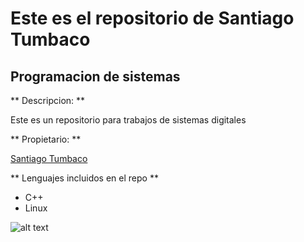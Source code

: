 # Este es el repositorio de Santiago Tumbaco
## Programacion de sistemas

** Descripcion: ** 

Este es un repositorio para trabajos de sistemas digitales

** Propietario: ** 

[Santiago Tumbaco](https://github.com/santiago1617)

** Lenguajes incluidos en el repo **

- C++
- Linux

![alt text](https://www.bbva.com/wp-content/uploads/2018/11/BBVA-programacion-1024x629.jpg)
